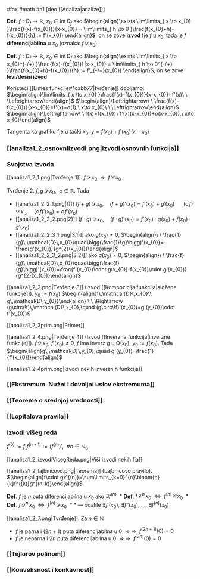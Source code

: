 #fax #math #a1 [deo [[Analiza|analize]]]
$\:$

 **Def**. $f: D_{f}\to \mathbb{R},\ x_{0}\in \mathrm{int}\,D_{f}$
 ako $\begin{align}\exists \lim\limits_{ x \to x_{0} }\frac{f(x)-f(x_{0})}{x-x_{0}} = \lim\limits_{ h \to 0 }\frac{f(x_{0}+h)-f(x_{0})}{h} := f'(x_{0}) \end{align}$,
 on se zove **izvod** fje $f$ u $x_{0}$, tada je $f$ **diferencijabilna** u $x_0$ (oznaka: $f\,\mathcal{D}\,x_{0}$)

 **Def**. $f: D_{f}\to \mathbb{R},\ x_{0}\in \mathrm{int}\,D_{f}$
 ako $\begin{align}\exists \lim\limits_{ x \to x_{0}^{-/+} }\frac{f(x)-f(x_{0})}{x-x_{0}} = \lim\limits_{ h \to 0^{-/+} }\frac{f(x_{0}+h)-f(x_{0})}{h} := f'_{-/+}(x_{0}) \end{align}$,
 on se zove **levi/desni izvod**

Koristeći [[Limes funkcije#^cabb77|tvrđenje]] dobijamo:
$\begin{align}\lim\limits_{ x \to x_{0} }\frac{f(x)-f(x_{0})}{x-x_{0}}=f'(x)\ \ \Leftrightarrow\end{align}$
$\begin{align}\Leftrightarrow\ \ \frac{f(x)-f(x_{0})}{x-x_{0}}=f'(x)+o(1),\ x\to x_{0}\ \ \Leftrightarrow\end{align}$
$\begin{align}\Leftrightarrow\ \ f(x)=f(x_{0})+f'(x)(x-x_{0})+o(x-x_{0}),\ x\to x_{0}\end{align}$

Tangenta ka grafiku fje u tački $x_{0}$:
$y=f(x_{0})+f'(x_{0})(x-x_{0})$

### [[analiza1_2_osnovniIzvodi.png|Izvodi osnovnih funkcija]]
### Svojstva izvoda

[[analiza1_2_1.png|Tvrđenje 1]]. $f\,\mathcal{D}\,x_{0}\ \ \Rightarrow\ \ f\,\mathcal{C}\,x_{0}$

Tvrđenje 2. $f,\,g\,\mathcal{D}\,x_{0}, \ \ c\in \mathbb{R}$. Tada
- [[analiza1_2_2_1.png|1)]] $(f+g)\,\mathcal{D}\,x_{0},\quad(f+g)'(x_{0})=f'(x_{0})+g'(x_{0})$
$\ \ \ \ \ (c\,f)\,\mathcal{D}\,x_{0},\quad(c\,f)'(x_{0})=c\,f'(x_{0})$
- [[analiza1_2_2_2.png|2)]] $(f\cdot g)\,\mathcal{D\,x_{0}},\quad (f\cdot g)'(x_{0})=f'(x_{0})\cdot g(x_{0})+f(x_{0})\cdot g'(x_{0})$
- [[analiza1_2_2_3_1.png|3.1)]] ako $g(x_0)\ne0$, $\begin{align}\ \ \frac{1}{g}\,\mathcal{D}\,x_{0}\quad\bigg(\frac{1}{g}\bigg)'(x_{0})=-\frac{g'(x_{0})}{g^{2}(x_{0})}\end{align}$
- [[analiza1_2_2_3_2.png|3.2)]] ako $g(x_0)\ne0$, $\begin{align}\ \ \frac{f}{g}\,\mathcal{D}\,x_{0}\quad\bigg(\frac{f}{g}\bigg)'(x_{0})=\frac{f'(x_{0})\cdot g(x_{0})-f(x_{0})\cdot g'(x_{0})}{g^{2}(x_{0})}\end{align}$

[[analiza1_2_3.png|Tvrđenje 3]] (Izvod [[Kompozicija funkcija|složene funkcije]]). $y_{0}:=f(x_{0})$
$\begin{align}f\,\mathcal{D}\,x_{0}\\ g\,\mathcal{D\,y_{0}}\end{align} \ \ \Rightarrow (g\circ\!f)\,\mathcal{D}\,x_{0},\quad (g\circ\!f)'(x_{0})=g'(y_{0})\cdot f'(x_{0})$

[[analiza1_2_3prim.png|Primer]]

[[analiza1_2_4.png|Tvrđenje 4]] (Izvod [[Inverzna funkcija|inverzne funkcije]]). $f\,\mathcal{D}\,x_{0},\ f'(x_{0})\ne0,\ f$ ima inverz $g$ u $\mathrm{O}(x_{0}),\ y_{0}:=f(x_{0})$.
Tada $\begin{align}g\,\mathcal{D}\,y_{0},\quad g'(y_{0})=\frac{1}{f'(x_{0})}\end{align}$

[[analiza1_2_4prim.png|Izvodi nekih inverznih funkcija]]

### [[Ekstremum. Nužni i dovoljni uslov ekstremuma]]

### [[Teoreme o srednjoj vrednosti]]

### [[Lopitalova pravila]]

### Izvodi višeg reda
$f^{(0)}:=f$
$f^{(n+1)}:=\big(f^{(n)}\big)',\ \ \forall n\in\mathbb{N}_{0}$

[[analiza1_2_izvodiVisegReda.png|Viši izvodi nekih fja]]

[[analiza1_2_lajbnicovo.png|Teorema]] (Lajbnicovo pravilo).
$(\begin{align}f\cdot g)^{(n)}=\sum\limits_{k=0}^{n}\binom{n}{k}f^{(k)}g^{(n-k)}\end{align}$

**Def**. $f$ je $n$ puta diferencijabilna u $x_{0}$ ako $\exists f^{(n)}\:\:*$
**Def**. $f\,\mathcal{C}^{n}\,x_{0}\ \ \Leftrightarrow\ \ f^{(n)}\,\mathcal{C}\,x_{0}\:\:*$
**Def**. $f\,\mathcal{D}^{n}\,x_{0}\ \ \Leftrightarrow\ \ f^{(n)}\,\mathcal{D}\,x_{0}\:\:*$
$*$ — odakle $\exists f'(x_{0}),\ \exists f''(x_{0}),\ \dots,\ \exists f^{(n)}(x_{0})$

[[analiza1_2_7.png|Tvrđenje]]. Za $n \in \mathbb{N}$
- $f$ je parna i $(2n+1)$ puta diferencijabilna u $0\ \ \Rightarrow$
$\Rightarrow\ \ f^{(2n+1)}(0)=0$
- $f$ je neparna i $2n$ puta diferencijabilna u $0\ \ \Rightarrow$
$\Rightarrow\ \ f^{(2n)}(0)=0$

### [[Tejlorov polinom]]

### [[Konveksnost i konkavnost]]